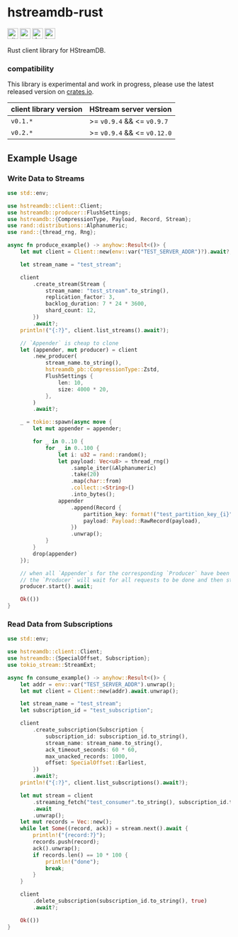 # hstreamdb-rust

[<img alt="github"       src="https://img.shields.io/badge/github-hstreamdb/hstreamdb_rust-8da0cb?style=for-the-badge&logo=github"                   height="24">](https://github.com/hstreamdb/hstreamdb-rust)
[<img alt="crates.io"    src="https://img.shields.io/crates/v/hstreamdb.svg?style=for-the-badge&color=fc8d62&logo=rust"                              height="24">](https://crates.io/crates/hstreamdb)
[<img alt="docs.rs"      src="https://img.shields.io/badge/docs.rs-hstreamdb-66c2a5?style=for-the-badge&labelColor=555555&logo=docs.rs"              height="24">](https://docs.rs/hstreamdb)
[<img alt="build status" src="https://img.shields.io/github/actions/workflow/status/hstreamdb/hstreamdb-rust/ci.yml?branch=main&style=for-the-badge" height="24">](https://github.com/hstreamdb/hstreamdb-rust/actions/workflows/ci.yml)

Rust client library for HStreamDB.

### compatibility

This library is experimental and work in progress, please use the latest released version on [crates.io](https://crates.io/crates/hstreamdb).

| client library version | HStream server version      |
| ---------------------- | --------------------------- |
| `v0.1.*`               | >= `v0.9.4` && <= `v0.9.7`  |
| `v0.2.*`               | >= `v0.9.4` && <= `v0.12.0` |


## Example Usage

### Write Data to Streams

```rust
use std::env;

use hstreamdb::client::Client;
use hstreamdb::producer::FlushSettings;
use hstreamdb::{CompressionType, Payload, Record, Stream};
use rand::distributions::Alphanumeric;
use rand::{thread_rng, Rng};

async fn produce_example() -> anyhow::Result<()> {
    let mut client = Client::new(env::var("TEST_SERVER_ADDR")?).await?;

    let stream_name = "test_stream";

    client
        .create_stream(Stream {
            stream_name: "test_stream".to_string(),
            replication_factor: 3,
            backlog_duration: 7 * 24 * 3600,
            shard_count: 12,
        })
        .await?;
    println!("{:?}", client.list_streams().await?);

    // `Appender` is cheap to clone
    let (appender, mut producer) = client
        .new_producer(
            stream_name.to_string(),
            hstreamdb_pb::CompressionType::Zstd,
            FlushSettings {
                len: 10,
                size: 4000 * 20,
            },
        )
        .await?;

    _ = tokio::spawn(async move {
        let mut appender = appender;

        for _ in 0..10 {
            for _ in 0..100 {
                let i: u32 = rand::random();
                let payload: Vec<u8> = thread_rng()
                    .sample_iter(&Alphanumeric)
                    .take(20)
                    .map(char::from)
                    .collect::<String>()
                    .into_bytes();
                appender
                    .append(Record {
                        partition_key: format!("test_partition_key_{i}"),
                        payload: Payload::RawRecord(payload),
                    })
                    .unwrap();
            }
        }
        drop(appender)
    });

    // when all `Appender`s for the corresponding `Producer` have been dropped,
    // the `Producer` will wait for all requests to be done and then stop
    producer.start().await;

    Ok(())
}
```

### Read Data from Subscriptions

``` rust
use std::env;

use hstreamdb::client::Client;
use hstreamdb::{SpecialOffset, Subscription};
use tokio_stream::StreamExt;

async fn consume_example() -> anyhow::Result<()> {
    let addr = env::var("TEST_SERVER_ADDR").unwrap();
    let mut client = Client::new(addr).await.unwrap();

    let stream_name = "test_stream";
    let subscription_id = "test_subscription";

    client
        .create_subscription(Subscription {
            subscription_id: subscription_id.to_string(),
            stream_name: stream_name.to_string(),
            ack_timeout_seconds: 60 * 60,
            max_unacked_records: 1000,
            offset: SpecialOffset::Earliest,
        })
        .await?;
    println!("{:?}", client.list_subscriptions().await?);

    let mut stream = client
        .streaming_fetch("test_consumer".to_string(), subscription_id.to_string())
        .await
        .unwrap();
    let mut records = Vec::new();
    while let Some((record, ack)) = stream.next().await {
        println!("{record:?}");
        records.push(record);
        ack().unwrap();
        if records.len() == 10 * 100 {
            println!("done");
            break;
        }
    }

    client
        .delete_subscription(subscription_id.to_string(), true)
        .await?;

    Ok(())
}
```
